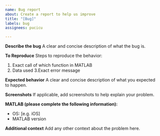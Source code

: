 ```yaml
---
name: Bug report
about: Create a report to help us improve
title: "[Bug]"
labels: bug
assignees: pucicu

---
```


**Describe the bug**
A clear and concise description of what the bug is.

**To Reproduce**
Steps to reproduce the behavior:
1. Exact call of which function in MATLAB
2. Data used
3.Exact error message

**Expected behavior**
A clear and concise description of what you expected to happen.

**Screenshots**
If applicable, add screenshots to help explain your problem.

**MATLAB (please complete the following information):**
 - OS: [e.g. iOS]
 - MATLAB version

**Additional context**
Add any other context about the problem here.
